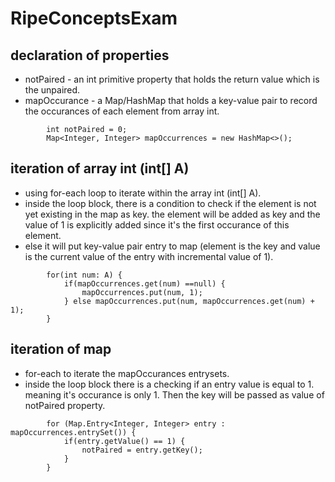 # RipeConceptsExam


## declaration of properties
* notPaired - an int primitive property that holds the return value which is the unpaired.
* mapOccurance - a Map/HashMap that holds a key-value pair to record the occurances of each element from array int.
```
		int notPaired = 0;
		Map<Integer, Integer> mapOccurrences = new HashMap<>();
```


## iteration of array int (int[] A)
* using for-each loop to iterate within the array int (int[] A).
* inside the loop block, there is a condition to check if the element is not yet existing in the map as key. the element will be added as key and the value of 1 is explicitly added since it's the first occurance of this element.
* else it will put key-value pair entry to map (element is the key and value is the current value of the entry with incremental value of 1).
```
		for(int num: A) {
			if(mapOccurrences.get(num) ==null) {
				mapOccurrences.put(num, 1);
			} else mapOccurrences.put(num, mapOccurrences.get(num) + 1);
		}
```

## iteration of map
* for-each to iterate the mapOccurances entrysets.
* inside the loop block there is a checking if an entry value is equal to 1. meaning it's occurance is only 1. Then the key will be passed as value of notPaired property.
```
		for (Map.Entry<Integer, Integer> entry : mapOccurrences.entrySet()) {
			if(entry.getValue() == 1) {
				notPaired = entry.getKey();
			}
		}
```